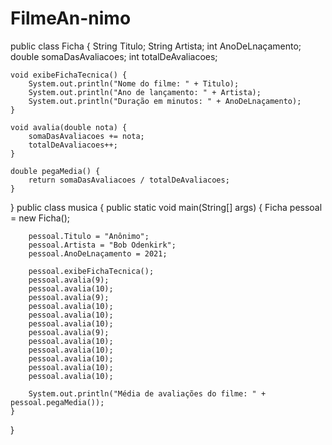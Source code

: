 # FilmeAn-nimo
public class Ficha {
    String Titulo;
    String Artista;
    int AnoDeLnaçamento;
    double somaDasAvaliacoes;
    int totalDeAvaliacoes;

    void exibeFichaTecnica() {
        System.out.println("Nome do filme: " + Titulo);
        System.out.println("Ano de lançamento: " + Artista);
        System.out.println("Duração em minutos: " + AnoDeLnaçamento);
    }

    void avalia(double nota) {
        somaDasAvaliacoes += nota;
        totalDeAvaliacoes++;
    }

    double pegaMedia() {
        return somaDasAvaliacoes / totalDeAvaliacoes;
    }
}
public class musica {
    public static void main(String[] args) {
        Ficha pessoal = new Ficha();

        pessoal.Titulo = "Anônimo";
        pessoal.Artista = "Bob Odenkirk";
        pessoal.AnoDeLnaçamento = 2021;

        pessoal.exibeFichaTecnica();
        pessoal.avalia(9);
        pessoal.avalia(10);
        pessoal.avalia(9);
        pessoal.avalia(10);
        pessoal.avalia(10);
        pessoal.avalia(10);
        pessoal.avalia(9);
        pessoal.avalia(10);
        pessoal.avalia(10);
        pessoal.avalia(10);
        pessoal.avalia(10);
        pessoal.avalia(10);

        System.out.println("Média de avaliações do filme: " + pessoal.pegaMedia());
    }
}
